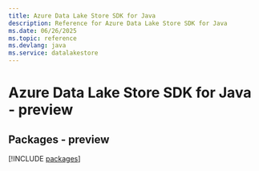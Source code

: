 ```yaml
---
title: Azure Data Lake Store SDK for Java
description: Reference for Azure Data Lake Store SDK for Java
ms.date: 06/26/2025
ms.topic: reference
ms.devlang: java
ms.service: datalakestore
---
```

# Azure Data Lake Store SDK for Java - preview
## Packages - preview
[!INCLUDE [packages](data-lake-store-index.md)]